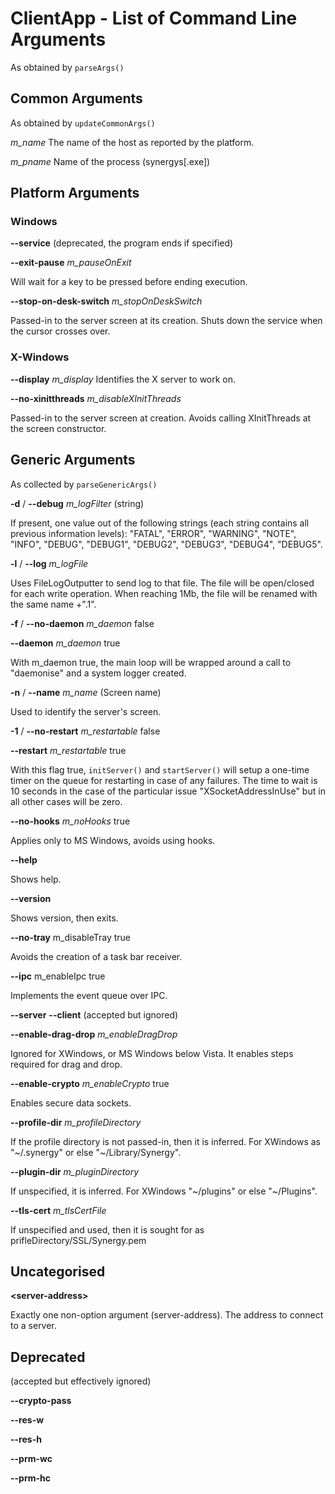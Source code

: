 # ClientApp - List of Command Line Arguments

As obtained by ```parseArgs()```

## Common Arguments

As obtained by ```updateCommonArgs()```

*m_name*
The name of the host as reported by the platform.

*m_pname*
Name of the process (synergys\[.exe])

## Platform Arguments

### Windows

**--service** (deprecated, the program ends if specified)

**--exit-pause**
*m_pauseOnExit*

Will wait for a key to be pressed before ending execution.

**--stop-on-desk-switch**
*m_stopOnDeskSwitch*

Passed-in to the server screen at its creation. Shuts down the service when the cursor crosses over.

### X-Windows

**--display**
*m_display*
Identifies the X server to work on.

**--no-xinitthreads**
*m_disableXInitThreads*

Passed-in to the server screen at creation. Avoids calling XInitThreads at the screen constructor.

## Generic Arguments

As collected by ```parseGenericArgs()```

**-d** / **--debug**
*m_logFilter* (string)

If present, one value out of the following strings (each string contains all previous information levels): 
    "FATAL",
    "ERROR",
    "WARNING",
    "NOTE",
    "INFO",
    "DEBUG",
    "DEBUG1",
    "DEBUG2",
    "DEBUG3",
    "DEBUG4",
    "DEBUG5".

**-l** / **--log**
*m_logFile*

Uses FileLogOutputter to send log to that file. The file will be open/closed for each write operation. When reaching 1Mb, the file will be renamed with the same name +".1".

**-f** / **--no-daemon**
*m_daemon* false

**--daemon**
*m_daemon* true

With m_daemon true, the main loop will be wrapped around a call to "daemonise" and a system logger created.

**-n** / **--name**
*m_name* (Screen name)

Used to identify the server's screen.

**-1** / **--no-restart**
*m_restartable* false

**--restart**
*m_restartable* true

With this flag true, ```initServer()``` and ```startServer()``` will setup a one-time timer on the queue for restarting in case of any failures.
The time to wait is 10 seconds in the case of the particular issue "XSocketAddressInUse" but in all other cases will be zero.

**--no-hooks**
*m_noHooks* true

Applies only to MS Windows, avoids using hooks.

**--help**

Shows help.

**--version**

Shows version, then exits.

**--no-tray**
m_disableTray true

Avoids the creation of a task bar receiver.

**--ipc**
m_enableIpc true

Implements the event queue over IPC.

**--server**
**--client**
(accepted but ignored)

**--enable-drag-drop**
*m_enableDragDrop*

Ignored for XWindows, or MS Windows below Vista. It enables steps required for drag and drop.

**--enable-crypto**
*m_enableCrypto* true

Enables secure data sockets.

**--profile-dir**
*m_profileDirectory*

If the profile directory is not passed-in, then it is inferred. For XWindows as "~/.synergy" or else "~/Library/Synergy".

**--plugin-dir**
*m_pluginDirectory*

If unspecified, it is inferred. For XWindows "~/plugins" or else "~/Plugins".

**--tls-cert**
*m_tlsCertFile*

If unspecified and used, then it is sought for as prifleDirectory/SSL/Synergy.pem

## Uncategorised

**\<server-address>**

Exactly one non-option argument (server-address). The address to connect to a server.

## Deprecated

(accepted but effectively ignored)

**--crypto-pass**

**--res-w**

**--res-h**

**--prm-wc**

**--prm-hc**

